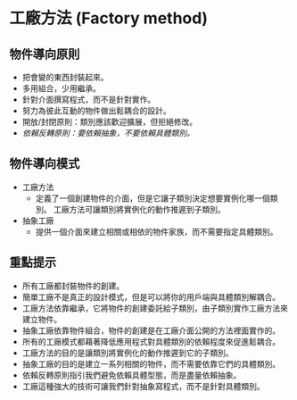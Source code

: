 # 工廠方法 (Factory method)
## 物件導向原則
* 把會變的東西封裝起來。
* 多用組合，少用繼承。
* 針對介面撰寫程式，而不是針對實作。
* 努力為彼此互動的物件做出鬆耦合的設計。
* 開放/封閉原則：類別應該歡迎擴展，但拒絕修改。
* *依賴反轉原則：要依賴抽象，不要依賴具體類別。*

## 物件導向模式
* 工廠方法
  * 定義了一個創建物件的介面，但是它讓子類別決定想要實例化哪一個類別。
    工廠方法可讓類別將實例化的動作推遲到子類別。
* 抽象工廠
  * 提供一個介面來建立相關或相依的物件家族，而不需要指定具體類別。 

## 重點提示
* 所有工廠都封裝物件的創建。
* 簡單工廠不是真正的設計模式，但是可以將你的用戶端與具體類別解耦合。
* 工廠方法依靠繼承，它將物件的創建委託給子類別，由子類別實作工廠方法來建立物件。
* 抽象工廠依靠物件組合，物件的創建是在工廠介面公開的方法裡面實作的。
* 所有的工廠模式都藉著降低應用程式對具體類別的依賴程度來促進鬆耦合。
* 工廠方法的目的是讓類別將實例化的動作推遲到它的子類別。
* 抽象工廠的目的是建立一系列相關的物件，而不需要依靠它們的具體類別。
* 依賴反轉原則指引我們避免依賴具體型態，而是盡量依賴抽象。
* 工廠這種強大的技術可讓我們針對抽象寫程式，而不是針對具體類別。